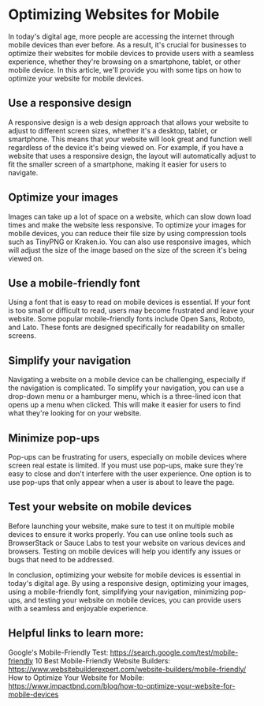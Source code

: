 # Optimizing Websites for Mobile

In today's digital age, more people are accessing the internet through mobile devices than ever before. As a result, it's crucial for businesses to optimize their websites for mobile devices to provide users with a seamless experience, whether they're browsing on a smartphone, tablet, or other mobile device. In this article, we'll provide you with some tips on how to optimize your website for mobile devices.

## Use a responsive design

A responsive design is a web design approach that allows your website to adjust to different screen sizes, whether it's a desktop, tablet, or smartphone. This means that your website will look great and function well regardless of the device it's being viewed on. For example, if you have a website that uses a responsive design, the layout will automatically adjust to fit the smaller screen of a smartphone, making it easier for users to navigate.

## Optimize your images

Images can take up a lot of space on a website, which can slow down load times and make the website less responsive. To optimize your images for mobile devices, you can reduce their file size by using compression tools such as TinyPNG or Kraken.io. You can also use responsive images, which will adjust the size of the image based on the size of the screen it's being viewed on.

## Use a mobile-friendly font

Using a font that is easy to read on mobile devices is essential. If your font is too small or difficult to read, users may become frustrated and leave your website. Some popular mobile-friendly fonts include Open Sans, Roboto, and Lato. These fonts are designed specifically for readability on smaller screens.

## Simplify your navigation

Navigating a website on a mobile device can be challenging, especially if the navigation is complicated. To simplify your navigation, you can use a drop-down menu or a hamburger menu, which is a three-lined icon that opens up a menu when clicked. This will make it easier for users to find what they're looking for on your website.

## Minimize pop-ups

Pop-ups can be frustrating for users, especially on mobile devices where screen real estate is limited. If you must use pop-ups, make sure they're easy to close and don't interfere with the user experience. One option is to use pop-ups that only appear when a user is about to leave the page.

## Test your website on mobile devices

Before launching your website, make sure to test it on multiple mobile devices to ensure it works properly. You can use online tools such as BrowserStack or Sauce Labs to test your website on various devices and browsers. Testing on mobile devices will help you identify any issues or bugs that need to be addressed.

In conclusion, optimizing your website for mobile devices is essential in today's digital age. By using a responsive design, optimizing your images, using a mobile-friendly font, simplifying your navigation, minimizing pop-ups, and testing your website on mobile devices, you can provide users with a seamless and enjoyable experience.

## Helpful links to learn more:

Google's Mobile-Friendly Test: https://search.google.com/test/mobile-friendly
10 Best Mobile-Friendly Website Builders: https://www.websitebuilderexpert.com/website-builders/mobile-friendly/
How to Optimize Your Website for Mobile: https://www.impactbnd.com/blog/how-to-optimize-your-website-for-mobile-devices
